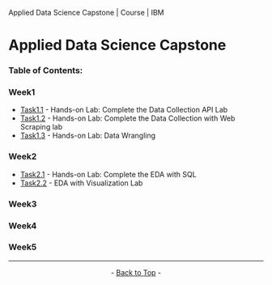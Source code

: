 <span id="top">Applied Data Science Capstone | Course | IBM</span>

# Applied Data Science Capstone

<!-- TABLE OF CONTENTS -->
### Table of Contents:

### Week1
- [Task1.1](https://github.com/wy-chan/Applied-Data-Science-Capstone/blob/main/Week1_1_Complete%20the%20Data%20Collection%20API%20Lab.ipynb) - Hands-on Lab: Complete the Data Collection API Lab
- [Task1.2](https://github.com/wy-chan/Applied-Data-Science-Capstone/blob/main/Week1_2_Complete%20the%20Data%20Collection%20with%20Web%20Scraping%20lab.ipynb) - Hands-on Lab: Complete the Data Collection with Web Scraping lab
- [Task1.3](https://github.com/wy-chan/Applied-Data-Science-Capstone/blob/main/Week1_3_Data%20Wrangling.ipynb) - Hands-on Lab: Data Wrangling

### Week2
- [Task2.1](https://github.com/wy-chan/Applied-Data-Science-Capstone/blob/main/Week2_1_Complete%20the%20EDA%20with%20SQL.ipynb) - Hands-on Lab: Complete the EDA with SQL
- [Task2.2]() - EDA with Visualization Lab

### Week3

### Week4

### Week5

---

<p align="center"> - <a href='#top'>Back to Top</a> - </p>

